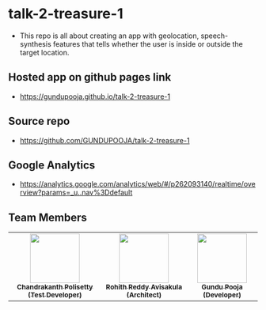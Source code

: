 # talk-2-treasure-1
- This repo is all about creating an app with geolocation, speech-synthesis features that tells whether the user is inside or outside the target location.

## Hosted app on github pages link
 - https://gundupooja.github.io/talk-2-treasure-1
 
## Source repo
- https://github.com/GUNDUPOOJA/talk-2-treasure-1

## Google Analytics
- https://analytics.google.com/analytics/web/#/p262093140/realtime/overview?params=_u..nav%3Ddefault

## Team Members
<table>
<td align="center"><a href="https://github.com/Chandupolisetty"><img src="https://avatars.githubusercontent.com/u/60024350?s=400&u=cb542468bdf10c650a7e11753b4a31da8f2aeaa9&v=4" width="100px;" alt=""/><br /><sub><b>Chandrakanth Polisetty (Test Developer)</b></sub></a><br /></td>
 <td align="center"><a href="https://github.com/Avisakula123"><img src="https://avatars.githubusercontent.com/u/60164504?s=400&u=9401e8b6d44679177550d9b4b5c574cb9100c975&v=4" width="100px;" alt=""/><br /><sub><b>Rohith Reddy Avisakula (Architect) </b></sub></a><br/></td>
 <td align="center"><a href="https://github.com/GUNDUPOOJA"><img src="https://avatars.githubusercontent.com/u/60015515?s=400&u=a691ffb3d3f0d5b6668835340aa29ca8599d7667&v=4" width="100px;" alt=""/><br /><sub><b>Gundu Pooja (Developer) </b></sub></a><br /></td></table>

 
 
 

 
